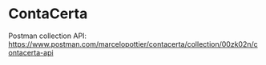 # ContaCerta


Postman collection API: https://www.postman.com/marcelopottier/contacerta/collection/00zk02n/contacerta-api
